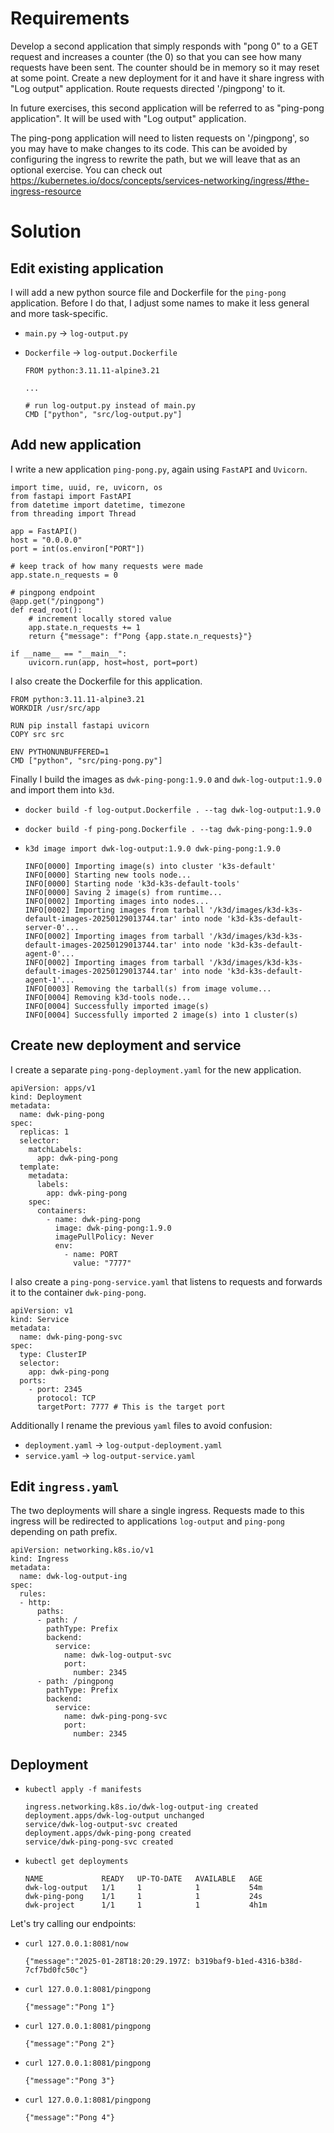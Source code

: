 # Requirements

Develop a second application that simply responds with "pong 0" to a GET request and increases a counter (the 0) so that you can see how many requests have been sent. The counter should be in memory so it may reset at some point. Create a new deployment for it and have it share ingress with "Log output" application. Route requests directed '/pingpong' to it.

In future exercises, this second application will be referred to as "ping-pong application". It will be used with "Log output" application.

The ping-pong application will need to listen requests on '/pingpong', so you may have to make changes to its code. This can be avoided by configuring the ingress to rewrite the path, but we will leave that as an optional exercise. You can check out https://kubernetes.io/docs/concepts/services-networking/ingress/#the-ingress-resource

# Solution

## Edit existing application

I will add a new python source file and Dockerfile for the `ping-pong` application. Before I do that, I adjust some names to make it less general and more task-specific.
- `main.py` -> `log-output.py`

- `Dockerfile` -> `log-output.Dockerfile`

  ```
  FROM python:3.11.11-alpine3.21

  ...

  # run log-output.py instead of main.py
  CMD ["python", "src/log-output.py"]
  ```

## Add new application

I write a new application `ping-pong.py`, again using `FastAPI` and `Uvicorn`.

```
import time, uuid, re, uvicorn, os
from fastapi import FastAPI
from datetime import datetime, timezone
from threading import Thread

app = FastAPI()
host = "0.0.0.0"  
port = int(os.environ["PORT"])

# keep track of how many requests were made
app.state.n_requests = 0

# pingpong endpoint 
@app.get("/pingpong")
def read_root():
    # increment locally stored value
    app.state.n_requests += 1
    return {"message": f"Pong {app.state.n_requests}"}

if __name__ == "__main__":
    uvicorn.run(app, host=host, port=port)
```

I also create the Dockerfile for this application.

```
FROM python:3.11.11-alpine3.21
WORKDIR /usr/src/app

RUN pip install fastapi uvicorn
COPY src src

ENV PYTHONUNBUFFERED=1
CMD ["python", "src/ping-pong.py"]
```

Finally I build the images as `dwk-ping-pong:1.9.0` and `dwk-log-output:1.9.0` and import them into `k3d`.
- `docker build -f log-output.Dockerfile . --tag dwk-log-output:1.9.0`
- `docker build -f ping-pong.Dockerfile . --tag dwk-ping-pong:1.9.0`
- `k3d image import dwk-log-output:1.9.0 dwk-ping-pong:1.9.0`

  ```
  INFO[0000] Importing image(s) into cluster 'k3s-default' 
  INFO[0000] Starting new tools node...                   
  INFO[0000] Starting node 'k3d-k3s-default-tools'        
  INFO[0000] Saving 2 image(s) from runtime...            
  INFO[0002] Importing images into nodes...               
  INFO[0002] Importing images from tarball '/k3d/images/k3d-k3s-default-images-20250129013744.tar' into node 'k3d-k3s-default-server-0'... 
  INFO[0002] Importing images from tarball '/k3d/images/k3d-k3s-default-images-20250129013744.tar' into node 'k3d-k3s-default-agent-0'... 
  INFO[0002] Importing images from tarball '/k3d/images/k3d-k3s-default-images-20250129013744.tar' into node 'k3d-k3s-default-agent-1'... 
  INFO[0003] Removing the tarball(s) from image volume... 
  INFO[0004] Removing k3d-tools node...                   
  INFO[0004] Successfully imported image(s)               
  INFO[0004] Successfully imported 2 image(s) into 1 cluster(s) 
  ```

## Create new deployment and service

I create a separate `ping-pong-deployment.yaml` for the new application.

```
apiVersion: apps/v1
kind: Deployment
metadata:
  name: dwk-ping-pong
spec:
  replicas: 1
  selector:
    matchLabels:
      app: dwk-ping-pong
  template:
    metadata:
      labels:
        app: dwk-ping-pong
    spec:
      containers:
        - name: dwk-ping-pong
          image: dwk-ping-pong:1.9.0
          imagePullPolicy: Never
          env:
            - name: PORT
              value: "7777"
```
I also create a `ping-pong-service.yaml` that listens to requests and forwards it to the container `dwk-ping-pong`.
```
apiVersion: v1
kind: Service
metadata:
  name: dwk-ping-pong-svc
spec:
  type: ClusterIP
  selector:
    app: dwk-ping-pong
  ports:
    - port: 2345 
      protocol: TCP
      targetPort: 7777 # This is the target port
```
Additionally I rename the previous `yaml` files to avoid confusion:
- `deployment.yaml` -> `log-output-deployment.yaml`
- `service.yaml` -> `log-output-service.yaml`

## Edit `ingress.yaml`

The two deployments will share a single ingress. Requests made to this ingress will be redirected to applications `log-output` and `ping-pong` depending on path prefix.

```
apiVersion: networking.k8s.io/v1
kind: Ingress
metadata:
  name: dwk-log-output-ing
spec:
  rules:
  - http:
      paths:
      - path: /
        pathType: Prefix
        backend:
          service:
            name: dwk-log-output-svc
            port:
              number: 2345
      - path: /pingpong
        pathType: Prefix
        backend:
          service:
            name: dwk-ping-pong-svc
            port:
              number: 2345
```

## Deployment

- `kubectl apply -f manifests `

  ```
  ingress.networking.k8s.io/dwk-log-output-ing created
  deployment.apps/dwk-log-output unchanged
  service/dwk-log-output-svc created
  deployment.apps/dwk-ping-pong created
  service/dwk-ping-pong-svc created
  ```

- `kubectl get deployments`

  ```
  NAME             READY   UP-TO-DATE   AVAILABLE   AGE
  dwk-log-output   1/1     1            1           54m
  dwk-ping-pong    1/1     1            1           24s
  dwk-project      1/1     1            1           4h1m
  ```

Let's try calling our endpoints:

- `curl 127.0.0.1:8081/now`

  ```
  {"message":"2025-01-28T18:20:29.197Z: b319baf9-b1ed-4316-b38d-7cf7bd0fc50c"}
  ```
- `curl 127.0.0.1:8081/pingpong`

  ```
  {"message":"Pong 1"}
  ```
- `curl 127.0.0.1:8081/pingpong`

  ```
  {"message":"Pong 2"}
  ```
- `curl 127.0.0.1:8081/pingpong`

  ```
  {"message":"Pong 3"}
  ```
- `curl 127.0.0.1:8081/pingpong`

  ```
  {"message":"Pong 4"}
  ```
